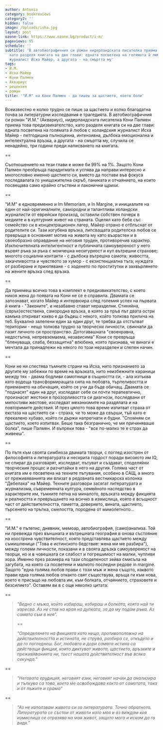 ```yaml
---
author: Antonia
category: bookreviews
category2: ''
hidden: false
image: /Uploads/isha.jpg
layout: post
ozone-link: https://www.ozone.bg/product/i-m/
pageviews: 95
schedule: ''
subtitle: 'В автобиографичния си роман нидерландската писателка приема това предизвикателство,
  като разделя книгата на две глави: едната посветена на голямата й любов с холандския
  журналист Исха Майер, а другата - на смъртта му'
tags:
- И.М.
- Исха Майер
- Кони Палмен
- Аквариус
- рецензия
- роман
title: '"И.М" на Кони Палмен - да пишеш за щастието, което боли'
---
```


Всеизвестно е колко трудно се пише за щастието и колко благодатна почва за литературни изследвания е трагедията. В автобиографичния си роман "И.М." (Аквариус), нидерландската писателка Кони Палмен приема това предизвикателство, като разделя книгата си на две глави: едната посветена на голямата й любов с холандския журналист Исха Майер - петгодишна пълноценна, интензивна, дълбока емоционална и интелектуална връзка, а другата - на смъртта му, случила се ненадейно, три години преди написването на книгата.

\==

Съотношението на тези глави е може би 99% на 1%. Защото Кони Палмен преобръща парадигмата и успява да направи интересно и многословно именно щастието си, вместо да постави във фокуса последвалата го унищожителна скръб, паниката и отчаянието, на които посвещава само крайно сгъстени и лаконични щрихи.

\==

"И.М" е едновременно и Im Memoriam, и In Margine, и инициалите на един от най-оригиналните, самородни и талантливи холандски журналисти от еврейски произход, оставили собствен почерк в медиите и в културния живот на страната. Оцелял като бебе със семейство си в концентрационен лагер, Майер отрано е отблъснат от родителите си. Тази изгубена връзка, липсващата родителска любов се превръща в основният мотив на живота му като възрастен и в своеобразно оправдание на неговия труден, противоречив характер. Изключителната интелигентност и публичната самоувереност у него вървят ръка за ръка с момчешка несигурност и куп вътрешни страхове; многото социални контакти - с дълбока вътрешна самота; живостта, закачливостта и чувството за хумор - с екзистенциална тъга; нуждата от разбиране и приютяване - с ходенето по проститутки и захвърлянето на жените връзка след връзка.

\==

Да приемеш всичко това в комплект е предизвикателство, с което никоя жена до появата на Кони не се е справила. Двамата се запознават, когато Майер я интервюира след големия успех на първата й книга - "Законите", и незабавно стават неразделни. Стихийна, (свръх)естествена, самородна връзка, в която за пръв път двата остри камъка откриват какво е да бъдеш с някого, който толкова прилича на теб. Буквално залепени един за един друг, те трябва да отстъпват територии - нещо толкова трудно за творчески личности, свикнали да пазят личното си пространство. Дотогавашната "своенравна, недостъпна, непревземаема, независима" Кони се превръща "бленуваща, слаба, беззащитна" влюбена, която признава, че винаги е мечтала да принадлежи на някого по този неразделен и слепен начин.

\==

Кони не ни спестява тъмните страни на Исха, нито признанието за другите му забежки по време на връзката, нито неизбежните караници между тях - двама бодливи самотници в същността си, - ала изтъква като водеща трансформиращата сила на любовта, търпеливостта и приемането на обичащия, който се учи да бъде обичащ. Двамата се "поднасят" един на друг, изследват себе си почти терапевтично, произнасят жестоки в прозорливостта си диагнози, последвани от милостиви жестове, изследват механизмите на раздялата и на повторимите действия. И през цялото това време изпитват страха от екстаза на щастието си - страха, че то може да свърши, тъй като е прекалено хубаво, който ги държи напрегнати и будни. "Спомням си щастието, което изпитвах. Беше така безгранично, че ми причиняваше болка", пише Палмен. И въпреки това - "все по-малко те е страх да живееш".

\==

По пътя към своята симбиоза двамата творци, с поглед изострен от философията и литературата и нескрита гордост поради високото им IQ, не спират да разговарят, изследват, пътуват и създават, споделяйки творческия процес и разчитайки в него на другия. Голяма част от книгата им е посветена на техните пътувания, особено в САЩ, а много от преживяванията им влизат в редовната вестникарска колонка "Дебелака" на Майер. Техните разговори засягат литературата и журнализма, съвременната култура, семейното наследство в характерите им, тъмните петна на миналото, връзката между фикцията и реалността и превръщането на всичко в измислица, която е всъщност част от действителността, паметта, доверието, вината, щастието, търсенето на тръпка, смелостта, породена от мимолетното...

\==

"И.М." е пътепис, дневник, мемоар, автобиография, (само)анализа. Той ни превежда през външната и вътрешната география в онова състояние на изострена чувствителност, която представлява щастието между съмишленици ("Това е истинското бедствие: жена ми ме разбира"), между големи личности, показани и в своята дръзка самоувереност на творци, но и в човешката си слабост и погрешимост на малки, чупливи хора. Именно през размера на тази споделеност зейва смисъла на загубата, на която са посветени и малкото последни редове in margine. Защото "една голяма любов прави с този мъж и жена същото, каквото прави една голяма любов откакто свят съществува, връща ги към нова, което е присъщо на любовта им, към болката, отчаянието, страховете и безсилието". Оставям ви в с още няколко цитата:

\==

> *"Ведно с мъжа, който избираш, избираш и болката, която най ти харесва. Аз не стоя на края на дупката, за да му подам ръка. Аз самата съм в нея".*
>
> \==
>
> *"Определянето на фикцията като нещо, противоположно на действителността и истината, не струва, разбира се, откъдето и да го погледнеш. Бог, любовта и дори самата истина са действащи фикции, които диктуват живота, щастието, връзките и преживяванията ни, тоест нашата действителност във всяка секунда."*

\==

> *"Неговата ерудиция, неговият език, неговият начин да анализира и тълкува са това, което ме освобождава както от самотата, така и от лъжите и срама"*

\==

> *"Аз не използвам живота си за литературата. Точно обратното. Литературата се състои от животи като моя и аз виждам коя измислица се отразява на моя живот, защото мога и искам да го видя."*